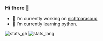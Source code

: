 ### Hi there 👋

- 🔭 I’m currently working on [nichtparasoup](https://github.com/k4cg/nichtparasoup)
- 🌱 I’m currently learning python.

![stats_gh]
![stats_lang]

<!--
**jkowalleck/jkowalleck** is a ✨ _special_ ✨ repository because its `README.md` (this file) appears on your GitHub profile.

Here are some ideas to get you started:

- 👯 I’m looking to collaborate on ...
- 🤔 I’m looking for help with ...
- 💬 Ask me about ...
- 📫 How to reach me: ...
- 😄 Pronouns: ...
- ⚡ Fun fact: ...
-->

<!-- see https://github.com/anuraghazra/github-readme-stats -->
[stats_gh]:   https://github-readme-stats.vercel.app/api?username=jkowalleck&hide=stars&hide_border=true&show_icons=true&disable_animations=true "gh stats"
[stats_lang]: https://github-readme-stats.vercel.app/api/top-langs/?username=jkowalleck&hide_border=true&layout=compact "lang stats"
